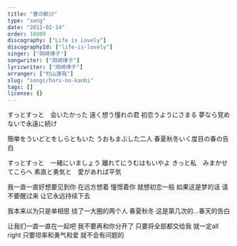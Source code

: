 ```yaml
---
title: "春の歓び"
type: "song"
date: "2012-02-14"
order: 10809
discography: ["Life is Lovely"]
discographyId: ["life-is-lovely"]
singer: ["岡崎律子"]
songwriter: ["岡崎律子"]
lyricwriter: ["岡崎律子"]
arranger: ["村山達哉"]
slug: "songs/haru-no-kanbi"
tags: []
license: {}
---
```


すっとすっと　会いたかった
遠く想う憧れの君
初恋うようにさまる
夢なら覚めないで永遠に続け

簡単をういどとをしらともいた
うおもまぶした二人
春夏秋冬いく度目の春の告白

すっとすっと　一緒にいましょう
離れてにうむはもいやよ
きっと私　みまかせてこらへ
素直と勇気と　愛があれば平気

我一直一直好想要见到你
在远方想着 憧憬着你
就想初恋一般
如果这是梦的话 请不要醒过来 让它永远持续下去

我本来以为只是单相思
绕了一大圈的两个人
春夏秋冬
这是第几次的...春天的告白

让我们一直一直在一起吧
我不要再和你分开了
只要将全部都交给我 就一定all right
只要坦率和勇气和爱 就不会有问题的
